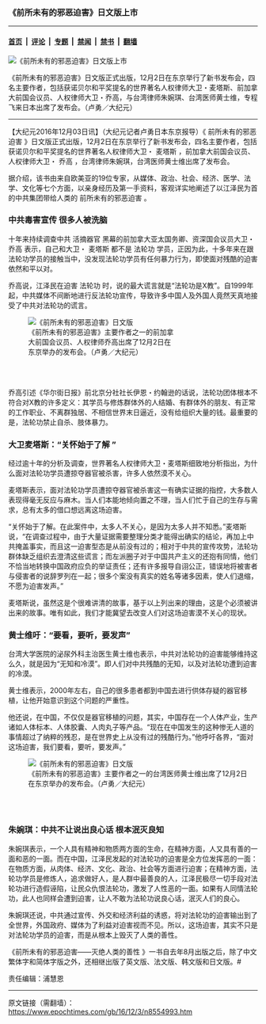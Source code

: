 ### 《前所未有的邪恶迫害》日文版上市

---

#### [首页](../../../..?n8554993) &nbsp;|&nbsp; [评论](../../../../../epoch-comment?n8554993) &nbsp;|&nbsp; [专题](../../../../../epoch-special?n8554993) &nbsp;|&nbsp; [禁闻](../../../../../epoch-news?n8554993) &nbsp;|&nbsp; [禁书](../../../../../books?n8554993) &nbsp;|&nbsp; [翻墙](https://github.com/gfw-breaker/nogfw/blob/master/README.md?n8554993)


<div><img alt="《前所未有的邪恶迫害》日文版上市" class="attachment-djy_600_400 size-djy_600_400 wp-post-image" src="https://i.epochtimes.com/assets/uploads/2016/12/1612030256461568-600x400.jpg"/>
<div class="caption">
 <p>
  《前所未有的邪恶迫害》日文版正式出版，12月2日在东京举行了新书发布会，四名主要作者，包括获诺贝尔和平奖提名的世界著名人权律师大卫・麦塔斯、前加拿大前国会议员、人权律师大卫・乔高，与台湾律师朱婉琪、台湾医师黄士维，专程飞来日本出席了发布会。（卢勇／大纪元）
 </p>
</div></div><hr/><div class="post_content" id="artbody" itemprop="articleBody">
 <!-- article content begin -->
 <p>
  【大纪元2016年12月03日讯】（大纪元记者卢勇日本东京报导）《
  <ok href="https://www.epochtimes.com/gb/tag/%E5%89%8D%E6%89%80%E6%9C%AA%E6%9C%89%E7%9A%84%E9%82%AA%E6%81%B6%E8%BF%AB%E5%AE%B3.html">
   前所未有的邪恶迫害
  </ok>
  》日文版正式出版，12月2日在东京举行了新书发布会，四名主要作者，包括获诺贝尔和平奖提名的世界著名人权律师大卫・
  <ok href="https://www.epochtimes.com/gb/tag/%E9%BA%A6%E5%A1%94%E6%96%AF.html">
   麦塔斯
  </ok>
  ，前加拿大前国会议员、人权律师大卫・
  <ok href="https://www.epochtimes.com/gb/tag/%E4%B9%94%E9%AB%98.html">
   乔高
  </ok>
  ，台湾律师朱婉琪，台湾医师黄士维出席了发布会。
 </p>
 <p>
  据介绍，该书由来自欧美亚的19位专家，从媒体、政治、社会、经济、医学、法学、文化等七个方面，以亲身经历及第一手资料，客观详实地阐述了以江泽民为首的中共集团带给人类的
  <ok href="https://www.epochtimes.com/gb/tag/%E5%89%8D%E6%89%80%E6%9C%AA%E6%9C%89%E7%9A%84%E9%82%AA%E6%81%B6%E8%BF%AB%E5%AE%B3.html">
   前所未有的邪恶迫害
  </ok>
  。
 </p>
 <h3>
  中共毒害宣传 很多人被洗脑
 </h3>
 <p>
  十年来持续调查中共
  <ok href="https://www.epochtimes.com/gb/tag/%E6%B4%BB%E6%91%98%E5%99%A8%E5%AE%98.html">
   活摘器官
  </ok>
  黑幕的前加拿大亚太国务卿、资深国会议员大卫・
  <ok href="https://www.epochtimes.com/gb/tag/%E4%B9%94%E9%AB%98.html">
   乔高
  </ok>
  表示，自己和大卫・
  <ok href="https://www.epochtimes.com/gb/tag/%E9%BA%A6%E5%A1%94%E6%96%AF.html">
   麦塔斯
  </ok>
  都不是
  <ok href="https://www.epochtimes.com/gb/tag/%E6%B3%95%E8%BD%AE%E5%8A%9F.html">
   法轮功
  </ok>
  学员，正因为此，十多年来在跟法轮功学员的接触当中，没发现法轮功学员有任何暴力行为，即使面对残酷的迫害依然和平以对。
 </p>
 <p>
  乔高说，江泽民在迫害
  <ok href="https://www.epochtimes.com/gb/tag/%E6%B3%95%E8%BD%AE%E5%8A%9F.html">
   法轮功
  </ok>
  时，说的最大谎言就是“法轮功是X教”。自1999年起，中共媒体不间断地进行反法轮功宣传，导致许多中国人及外国人竟然天真地接受了中共对法轮功的谎言。
 </p>
 <figure aria-describedby="caption-attachment-8555182" class="wp-caption aligncenter" id="attachment_8555182" style="width: 300px">
  <ok href="https://i.epochtimes.com/assets/uploads/2016/12/1612030256511568.jpg" target="_blank">
   <img alt="《前所未有的邪恶迫害》日文版" class="wp-image-8555182 size-small" src="https://i.epochtimes.com/assets/uploads/2016/12/1612030256511568-300x441.jpg" title="《前所未有的邪恶迫害》日文版"/>
  </ok>
  <br/><figcaption class="wp-caption-text" id="caption-attachment-8555182">
   《前所未有的邪恶迫害》主要作者之一的前加拿大前国会议员、人权律师乔高出席了12月2日在东京举办的发布会。（卢勇／大纪元）
  </figcaption><br/>
 </figure><br/>
 <p>
  乔高引述《华尔街日报》前北京分社社长伊恩・约翰逊的话说，法轮功团体根本不符合对X教的许多定义：其学员与修炼群体外的人结婚、有群体外的朋友、有正常的工作职业、不离群独居、不相信世界末日逼近，没有给组织大量的钱。最重要的是，法轮功禁止自杀、肢体暴力。
 </p>
 <h3>
  大卫麦塔斯：“关怀始于了解 ”
 </h3>
 <p>
  经过逾十年的分析及调查，世界著名人权律师大卫・麦塔斯细致地分析指出，为什么面对法轮功学员遭掠夺器官被杀害，许多人依然漠不关心。
 </p>
 <p>
  麦塔斯表示，面对法轮功学员遭掠夺器官被杀害这一有确实证据的指控，大多数人表现得毫无反应与麻木。当人们本能地倾向置之不理，当人们忙于自己的生存与需求，总有太多的借口想远离这场迫害。
 </p>
 <p>
  “关怀始于了解。在此案件中，太多人不关心，是因为太多人并不知悉。”麦塔斯说，“在调查过程中，由于大量证据需要整理分类才能得出确实的结论，再加上中共掩盖事实，而且这一迫害型态是从前没有过的；相对于中共的宣传攻势，法轮功群体缺乏组织去澄清这些谎言；而左派圈子对于中国共产主义的还抱有同情，他们不恰当地转换中国政府应负的举证责任；还有许多报导自诩公正，错误地将被害者与侵害者的说辞罗列在一起；很多个案没有真实的姓名等诸多因素，使人们退缩，不愿为迫害发声。”
 </p>
 <p>
  麦塔斯说，虽然这是个很难讲清的故事，基于以上列出来的理由，这是个必须被讲出来的故事。唯有如此，我们才能冀望去改变人们对这场迫害漠不关心的现状。
 </p>
 <h3>
  黄士维吁：“要看，要听，要发声”
 </h3>
 <p>
  台湾大学医院的泌尿外科主治医生黄士维也表示，中共对法轮功的迫害能够维持这么久，就是因为“无知和冷漠”。即人们对中共残酷的无知，以及对法轮功遭到迫害的冷漠。
 </p>
 <p>
  黄士维表示，2000年左右，自己的很多患者都到中国去进行供体存疑的器官移植，让他开始意识到这个问题的严重性。
 </p>
 <p>
  他还说，在中国，不仅仅是器官移植的问题，其实，中国存在一个人体产业，生产诸如人体标本、人体胶囊、人肉丸子等产品。“现在在中国发生的这种惨无人道的事情超过了纳粹的残忍，是在世界史上从没有过的残酷行为。”他呼吁各界，“面对这场迫害，我们要看，要听，要发声。”
 </p>
 <figure aria-describedby="caption-attachment-8555186" class="wp-caption aligncenter" id="attachment_8555186" style="width: 450px">
  <ok href="https://i.epochtimes.com/assets/uploads/2016/12/1612030256551568.jpg" target="_blank">
   <img alt="《前所未有的邪恶迫害》日文版" class="wp-image-8555186 size-medium" src="https://i.epochtimes.com/assets/uploads/2016/12/1612030256551568-450x296.jpg" title="《前所未有的邪恶迫害》日文版"/>
  </ok>
  <br/><figcaption class="wp-caption-text" id="caption-attachment-8555186">
   《前所未有的邪恶迫害》主要作者之一的台湾医师黄士维出席了12月2日在东京举办的发布会。（卢勇／大纪元）
  </figcaption><br/>
 </figure><br/>
 <h3>
  朱婉琪：中共不让说出良心话 根本泯灭良知
 </h3>
 <p>
  朱婉琪表示，一个人具有精神和物质两方面的生命，在精神方面，人又具有善的一面和恶的一面。而在中国，江泽民发起的对法轮功的迫害是全方位发挥恶的一面：在物质方面，从肉体、经济、文化、政治、社会等方面进行迫害；在精神方面，法轮功学员是修炼人，追求做好人，是人群中最善良的人，江泽民极尽一切手段对法轮功进行造假诬陷，让民众仇恨法轮功，激发了人性恶的一面。如果有人同情法轮功，此人也同样会遭到迫害，让人不敢为法轮功说良心话，泯灭人们的良心。
 </p>
 <p>
  朱婉琪还说，中共通过宣传、外交和经济利益的诱惑，将对法轮功的迫害输出到了全世界，外国政府、媒体为了利益对迫害视而不见。所以，这场迫害，其实不只是对法轮功学员的迫害，而是从根本上毁灭了人类的善性。
 </p>
 <p>
  《前所未有的邪恶迫害——灭绝人类的善性 》一书自去年8月出版之后，除了中文繁体字和简体字版之外，还相继出版了英文版、法文版、韩文版和日文版。#
 </p>
 <p>
  责任编辑：浦慧恩
 </p>
 <!-- article content end -->
 <div id="below_article_ad">
 </div>
</div>


---

原文链接（需翻墙）：https://www.epochtimes.com/gb/16/12/3/n8554993.htm